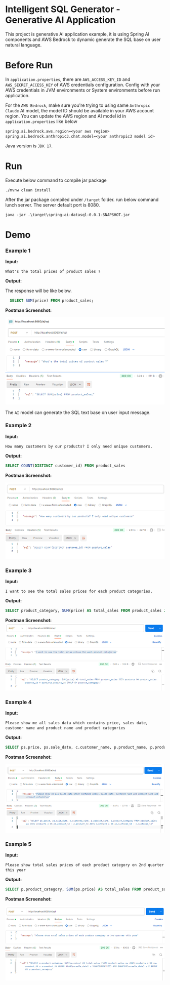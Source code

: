 # Intelligent SQL Generator - Generative AI Application
This project is generative AI application example, it is using Spring AI components and AWS Bedrock to dynamic generate the SQL base on user natural language.

# Before Run
In `application.properties`, there are `AWS_ACCESS_KEY_ID` and `AWS_SECRET_ACCESS_KEY` of AWS credentials configuration. Config with your AWS credentials in
JVM environments or System environments before run application.

For the `AWS Bedrock`, make sure you're trying to using same `Anthropic` `Claude` AI model, the model ID should be available in
your AWS account region. You can update the AWS region and AI model id in `application.properties` like below

```properties
spring.ai.bedrock.aws.region=<your aws region>
spring.ai.bedrock.anthropic3.chat.model=<your anthropic3 model id>
```

Java version is `JDK 17`.

# Run
Execute below command to compile jar package

``` shell
./mvnw clean install
```

After the jar package compiled under `/target` folder. run below command lunch server. The server default port is 8080.

```shell
java -jar .\target\spring-ai-datasql-0.0.1-SNAPSHOT.jar
```

# Demo
### Example 1
**Input:**

```
What's the total prices of product sales ?
```

**Output:**

The response will be like below.

``` sql
  SELECT SUM(price) FROM product_sales;
```

**Postman Screenshot:**

![](docs/gen-sql-by-ai-test-1.png)

The `AI` model can generate the SQL text base on user input message.

### Example 2
**Input:**

```
How many customers by our products? I only need unique customers.
```

**Output:**

``` sql
SELECT COUNT(DISTINCT customer_id) FROM product_sales
```

**Postman Screenshot:**

![](docs/gen-sql-by-ai-test-2.png)

### Example 3
**Input:**

```
I want to see the total sales prices for each product categories.
```

**Output:**

``` sql
SELECT product_category, SUM(price) AS total_sales FROM product_sales JOIN products ON product_sales.product_id = products.product_id GROUP BY product_category;
```

**Postman Screenshot:**
![](docs/gen-sql-by-ai-test-3.png)

### Example 4
**Input:**

```
Please show me all sales data which contains price, sales date, customer name and product name and product categories
```

**Output:**

``` sql
SELECT ps.price, ps.sale_date, c.customer_name, p.product_name, p.product_category FROM product_sales ps JOIN products p ON ps.product_id = p.product_id JOIN customers c ON ps.customer_id = c.customer_id
```

**Postman Screenshot:**

![](docs/gen-sql-by-ai-test-4.png)

### Example 5
**Input:**

```
Please show total sales prices of each product category on 2nd quarter this year
```

**Output:**

``` sql
SELECT p.product_category, SUM(ps.price) AS total_sales FROM product_sales ps JOIN products p ON ps.product_id = p.product_id WHERE YEAR(ps.sale_date) = YEAR(CURDATE()) AND QUARTER(ps.sale_date) = 2 GROUP BY p.product_category
```

**Postman Screenshot:**

![](docs/gen-sql-by-ai-test-5.png)
